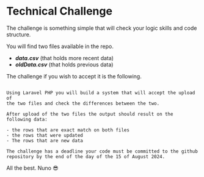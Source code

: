# Technical Challenge

The challenge is something simple that will check your
logic skills and code structure.

You will find two files available in the repo.

- **_data.csv_** (that holds more recent data)
- **_oldData.csv_** (that holds previous data)

The challenge if you wish to accept it is the following.

```lolypop

Using Laravel PHP you will build a system that will accept the upload of
the two files and check the differences between the two.

After upload of the two files the output should result on the following data:

- the rows that are exact match on both files
- the rows that were updated
- The rows that are new data

```

`The challenge has a deadline your code must be committed to the
github repository by the end of the day of the 15 of August 2024.`

All the best.
Nuno 😎
